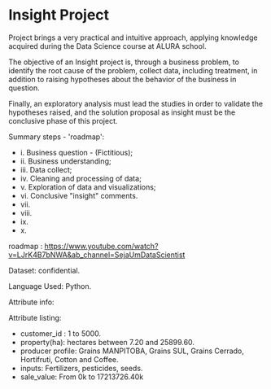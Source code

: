 # Insight Project
Project brings a very practical and intuitive approach, applying knowledge acquired during the Data Science course at ALURA school.

The objective of an Insight project is, through a business problem, to identify the root cause of the problem, collect data, including treatment, in addition to raising hypotheses about the behavior of the business in question.

Finally, an exploratory analysis must lead the studies in order to validate the hypotheses raised, and the solution proposal as insight must be the conclusive phase of this project.


Summary steps - 'roadmap':
 
* i. Business question - (Fictitious);
* ii. Business understanding;
* iii. Data collect;
* iv. Cleaning and processing of data;
* v. Exploration of data and visualizations;
* vi. Conclusive "insight" comments.
* vii.
* viii.
* ix.
* x.

roadmap : https://www.youtube.com/watch?v=LJrK4B7bNWA&ab_channel=SejaUmDataScientist

Dataset: confidential.

Language Used: Python.

Attribute info:

Attribute listing:

* customer_id : 1 to 5000.
* property(ha): hectares between 7.20 and 25899.60.
* producer profile: Grains MANPITOBA, Grains SUL, Grains Cerrado, Hortifruti, Cotton and Coffee.
* inputs: Fertilizers, pesticides, seeds.
* sale_value: From 0k to 17213726.40k

